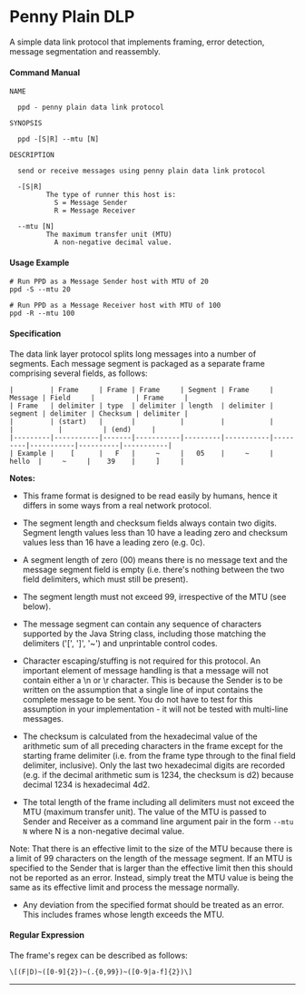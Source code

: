 # Penny Plain DLP

A simple data link protocol that implements framing, error detection, message segmentation and reassembly.

#### Command Manual

```
NAME

  ppd - penny plain data link protocol

SYNOPSIS

  ppd -[S|R] --mtu [N]

DESCRIPTION

  send or receive messages using penny plain data link protocol

  -[S|R]
         The type of runner this host is:
           S = Message Sender
           R = Message Receiver

  --mtu [N]
         The maximum transfer unit (MTU)
           A non-negative decimal value.
```

#### Usage Example

```
# Run PPD as a Message Sender host with MTU of 20
ppd -S --mtu 20

# Run PPD as a Message Receiver host with MTU of 100
ppd -R --mtu 100
```

#### Specification

The data link layer protocol splits long messages into a number of segments. Each message segment is packaged as a
separate frame comprising several fields, as follows:

```
|         | Frame     | Frame | Frame     | Segment | Frame     | Message | Field     |          | Frame     |
| Frame   | delimiter | type  | delimiter | length  | delimiter | segment | delimiter | Checksum | delimiter |
|         | (start)   |       |           |         |           |         |           |          | (end)     |
|---------|-----------|-------|-----------|---------|-----------|---------|-----------|----------|-----------|
| Example |    [      |   F   |     ~     |   05    |     ~     |  hello  |     ~     |    39    |     ]     |
```

**Notes:**

- This frame format is designed to be read easily by humans, hence it differs in some ways from a real network protocol.

- The segment length and checksum fields always contain two digits. Segment length values less than 10 have a leading
  zero and checksum values less than 16 have a leading zero (e.g. 0c).

- A segment length of zero (00) means there is no message text and the message segment field is empty
  (i.e. there's nothing between the two field delimiters, which must still be present).

- The segment length must not exceed 99, irrespective of the MTU (see below).

- The message segment can contain any sequence of characters supported by the Java String class, including those
  matching the delimiters ('[', ']', '~') and unprintable control codes.

- Character escaping/stuffing is not required for this protocol. An important element of message handling is that a
  message will not contain either a \n or \r character. This is because the Sender is to be written on the assumption
  that a single line of input contains the complete message to be sent. You do not have to test for this assumption in
  your implementation - it will not be tested with multi-line messages.

- The checksum is calculated from the hexadecimal value of the arithmetic sum of all preceding characters in the frame
  except for the starting frame delimiter (i.e. from the frame type through to the final field delimiter, inclusive).
  Only the last two hexadecimal digits are recorded (e.g. if the decimal arithmetic sum is 1234, the checksum is d2)
  because decimal 1234 is hexadecimal 4d2.

- The total length of the frame including all delimiters must not exceed the MTU (maximum transfer unit). The value of
  the MTU is passed to Sender and Receiver as a command line argument pair in the form
  `--mtu N` where N is a non-negative decimal value.

Note:
That there is an effective limit to the size of the MTU because there is a limit of 99 characters on the length of the
message segment. If an MTU is specified to the Sender that is larger than the effective limit then this should not be
reported as an error. Instead, simply treat the MTU value is being the same as its effective limit and process the
message normally.

- Any deviation from the specified format should be treated as an error. This includes frames whose length exceeds the
  MTU.

#### Regular Expression

The frame's regex can be described as follows:

`\[(F|D)~([0-9]{2})~(.{0,99})~([0-9|a-f]{2})\]`

___
